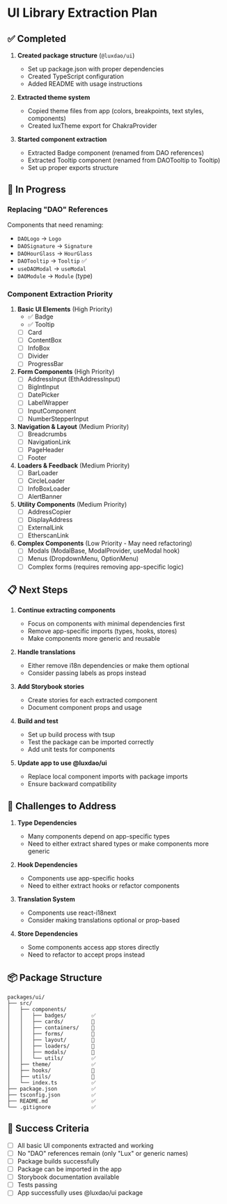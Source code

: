 # UI Library Extraction Plan

## ✅ Completed

1. **Created package structure** (`@luxdao/ui`)
   - Set up package.json with proper dependencies
   - Created TypeScript configuration
   - Added README with usage instructions

2. **Extracted theme system**
   - Copied theme files from app (colors, breakpoints, text styles, components)
   - Created luxTheme export for ChakraProvider

3. **Started component extraction**
   - Extracted Badge component (renamed from DAO references)
   - Extracted Tooltip component (renamed from DAOTooltip to Tooltip)
   - Set up proper exports structure

## 🔄 In Progress

### Replacing "DAO" References

Components that need renaming:
- `DAOLogo` → `Logo` 
- `DAOSignature` → `Signature`
- `DAOHourGlass` → `HourGlass` 
- `DAOTooltip` → `Tooltip` ✅
- `useDAOModal` → `useModal`
- `DAOModule` → `Module` (type)

### Component Extraction Priority

1. **Basic UI Elements** (High Priority)
   - ✅ Badge
   - ✅ Tooltip
   - [ ] Card
   - [ ] ContentBox
   - [ ] InfoBox
   - [ ] Divider
   - [ ] ProgressBar

2. **Form Components** (High Priority)
   - [ ] AddressInput (EthAddressInput)
   - [ ] BigIntInput
   - [ ] DatePicker
   - [ ] LabelWrapper
   - [ ] InputComponent
   - [ ] NumberStepperInput

3. **Navigation & Layout** (Medium Priority)
   - [ ] Breadcrumbs
   - [ ] NavigationLink
   - [ ] PageHeader
   - [ ] Footer

4. **Loaders & Feedback** (Medium Priority)
   - [ ] BarLoader
   - [ ] CircleLoader
   - [ ] InfoBoxLoader
   - [ ] AlertBanner

5. **Utility Components** (Medium Priority)
   - [ ] AddressCopier
   - [ ] DisplayAddress
   - [ ] ExternalLink
   - [ ] EtherscanLink

6. **Complex Components** (Low Priority - May need refactoring)
   - [ ] Modals (ModalBase, ModalProvider, useModal hook)
   - [ ] Menus (DropdownMenu, OptionMenu)
   - [ ] Complex forms (requires removing app-specific logic)

## 📋 Next Steps

1. **Continue extracting components**
   - Focus on components with minimal dependencies first
   - Remove app-specific imports (types, hooks, stores)
   - Make components more generic and reusable

2. **Handle translations**
   - Either remove i18n dependencies or make them optional
   - Consider passing labels as props instead

3. **Add Storybook stories**
   - Create stories for each extracted component
   - Document component props and usage

4. **Build and test**
   - Set up build process with tsup
   - Test the package can be imported correctly
   - Add unit tests for components

5. **Update app to use @luxdao/ui**
   - Replace local component imports with package imports
   - Ensure backward compatibility

## 🚧 Challenges to Address

1. **Type Dependencies**
   - Many components depend on app-specific types
   - Need to either extract shared types or make components more generic

2. **Hook Dependencies**
   - Components use app-specific hooks
   - Need to either extract hooks or refactor components

3. **Translation System**
   - Components use react-i18next
   - Consider making translations optional or prop-based

4. **Store Dependencies**
   - Some components access app stores directly
   - Need to refactor to accept props instead

## 📦 Package Structure

```
packages/ui/
├── src/
│   ├── components/
│   │   ├── badges/        ✅
│   │   ├── cards/         🔄
│   │   ├── containers/    🔄
│   │   ├── forms/         🔄
│   │   ├── layout/        🔄
│   │   ├── loaders/       🔄
│   │   ├── modals/        🔄
│   │   └── utils/         ✅
│   ├── theme/             ✅
│   ├── hooks/             🔄
│   ├── utils/             🔄
│   └── index.ts           ✅
├── package.json           ✅
├── tsconfig.json          ✅
├── README.md              ✅
└── .gitignore             ✅
```

## 🎯 Success Criteria

- [ ] All basic UI components extracted and working
- [ ] No "DAO" references remain (only "Lux" or generic names)
- [ ] Package builds successfully
- [ ] Package can be imported in the app
- [ ] Storybook documentation available
- [ ] Tests passing
- [ ] App successfully uses @luxdao/ui package